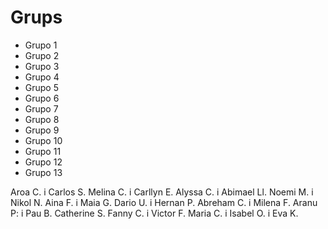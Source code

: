 # Grups

- Grupo 1
- Grupo 2
- Grupo 3
- Grupo 4
- Grupo 5
- Grupo 6
- Grupo 7
- Grupo 8
- Grupo 9
- Grupo 10
- Grupo 11
- Grupo 12
- Grupo 13

Aroa C. i Carlos S.
Melina C. i Carllyn E.
Alyssa C. i Abimael Ll.
Noemi M. i Nikol N.
Aina F. i Maia G.
Dario U. i Hernan P.
Abreham C. i Milena F.
Aranu P: i Pau B.
Catherine S.
Fanny C. i Victor F.
Maria C. i Isabel O. i Eva K.
